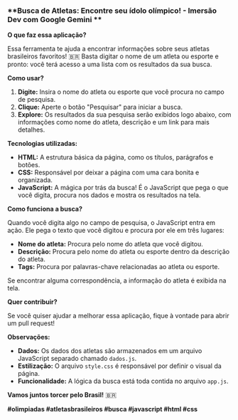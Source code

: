 ### **Busca de Atletas: Encontre seu ídolo olímpico! - Imersão Dev com Google Gemini ** 

**O que faz essa aplicação?**

Essa ferramenta te ajuda a encontrar informações sobre seus atletas brasileiros favoritos! 🇧🇷 Basta digitar o nome de um atleta ou esporte e pronto: você terá acesso a uma lista com os resultados da sua busca. 

**Como usar?**

1. **Digite:** Insira o nome do atleta ou esporte que você procura no campo de pesquisa.
2. **Clique:** Aperte o botão "Pesquisar" para iniciar a busca.
3. **Explore:** Os resultados da sua pesquisa serão exibidos logo abaixo, com informações como nome do atleta, descrição e um link para mais detalhes.

**Tecnologias utilizadas:**

* **HTML:** A estrutura básica da página, como os títulos, parágrafos e botões.
* **CSS:** Responsável por deixar a página com uma cara bonita e organizada.
* **JavaScript:** A mágica por trás da busca! É o JavaScript que pega o que você digita, procura nos dados e mostra os resultados na tela.

**Como funciona a busca?**

Quando você digita algo no campo de pesquisa, o JavaScript entra em ação. Ele pega o texto que você digitou e procura por ele em três lugares:

* **Nome do atleta:** Procura pelo nome do atleta que você digitou.
* **Descrição:** Procura pelo nome do atleta ou esporte dentro da descrição do atleta.
* **Tags:** Procura por palavras-chave relacionadas ao atleta ou esporte.

Se encontrar alguma correspondência, a informação do atleta é exibida na tela.

**Quer contribuir?**

Se você quiser ajudar a melhorar essa aplicação, fique à vontade para abrir um pull request! 

**Observações:**

* **Dados:** Os dados dos atletas são armazenados em um arquivo JavaScript separado chamado `dados.js`.
* **Estilização:** O arquivo `style.css` é responsável por definir o visual da página.
* **Funcionalidade:** A lógica da busca está toda contida no arquivo `app.js`.

**Vamos juntos torcer pelo Brasil!** 🇧🇷

**#olimpiadas #atletasbrasileiros #busca #javascript #html #css**

